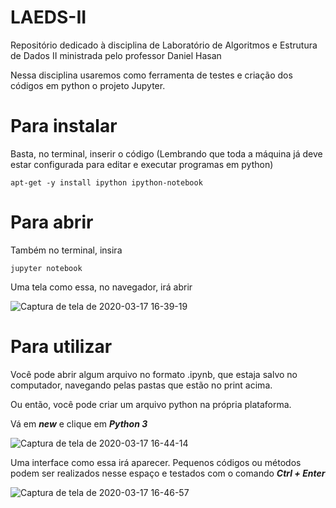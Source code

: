 # LAEDS-II
Repositório dedicado à disciplina de Laboratório de Algoritmos e Estrutura de Dados II ministrada pelo professor Daniel Hasan

Nessa disciplina usaremos como ferramenta de testes e criação dos códigos em python o projeto Jupyter. 

# Para instalar

Basta, no terminal, inserir o código (Lembrando que toda a máquina já deve estar configurada para editar e executar programas em python)

```
apt-get -y install ipython ipython-notebook
```

# Para abrir

Também no terminal, insira

```
jupyter notebook
```
Uma tela como essa, no navegador, irá abrir

![Captura de tela de 2020-03-17 16-39-19](https://user-images.githubusercontent.com/42523044/76894968-e0c5ba00-686d-11ea-9cb0-f90bbc7a17ba.png)

# Para utilizar

Você pode abrir algum arquivo no formato .ipynb, que estaja salvo no computador, navegando pelas pastas que estão no print acima. 

Ou então, você pode criar um arquivo python na própria plataforma. 

Vá em ***new*** e clique em ***Python 3***

![Captura de tela de 2020-03-17 16-44-14](https://user-images.githubusercontent.com/42523044/76895339-90029100-686e-11ea-81ab-996c8d58ff1d.png)

Uma interface como essa irá aparecer. Pequenos códigos ou métodos podem ser realizados nesse espaço e testados com o comando ***Ctrl + Enter***

![Captura de tela de 2020-03-17 16-46-57](https://user-images.githubusercontent.com/42523044/76895522-ef60a100-686e-11ea-9de6-bbc0a361a134.png)

